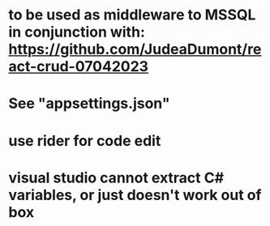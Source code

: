 # to be used as middleware to MSSQL in conjunction with: https://github.com/JudeaDumont/react-crud-07042023
# See "appsettings.json"

# use rider for code edit
# visual studio cannot extract C# variables, or just doesn't work out of box